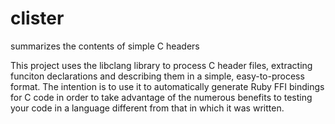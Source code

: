 # clister
summarizes the contents of simple C headers

This project uses the libclang library to process C header files, extracting funciton declarations and describing them in a simple, easy-to-process format. The intention is to use it to automatically generate Ruby FFI bindings for C code in order to take advantage of the numerous benefits to testing your code in a language different from that in which it was written.

